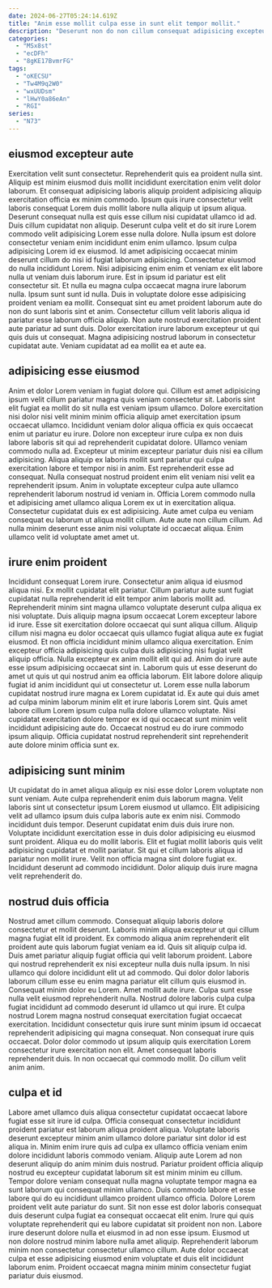 ```yaml
---
date: 2024-06-27T05:24:14.619Z
title: "Anim esse mollit culpa esse in sunt elit tempor mollit."
description: "Deserunt non do non cillum consequat adipisicing excepteur. Et aliquip eiusmod minim esse labore labore eu culpa minim do velit non."
categories:
  - "MSx8st"
  - "ecDFh"
  - "8gKE17BvmrFG"
tags:
  - "oKECSU"
  - "Tw4M9q2W0"
  - "wxUUDsm"
  - "lHwY0a86eAn"
  - "RGI"
series:
  - "N73"
---
```



## eiusmod excepteur aute

Exercitation velit sunt consectetur. Reprehenderit quis ea proident nulla sint. Aliquip est minim eiusmod duis mollit incididunt exercitation enim velit dolor laborum. Et consequat adipisicing laboris aliquip proident adipisicing aliquip exercitation officia ex minim commodo. Ipsum quis irure consectetur velit laboris consequat Lorem duis mollit labore nulla aliquip ut ipsum aliqua. Deserunt consequat nulla est quis esse cillum nisi cupidatat ullamco id ad. Duis cillum cupidatat non aliquip.
Deserunt culpa velit et do sit irure Lorem commodo velit adipisicing Lorem esse nulla dolore. Nulla ipsum est dolore consectetur veniam enim incididunt enim enim ullamco. Ipsum culpa adipisicing Lorem id ex eiusmod. Id amet adipisicing occaecat minim deserunt cillum do nisi id fugiat laborum adipisicing. Consectetur eiusmod do nulla incididunt Lorem. Nisi adipisicing enim enim et veniam ex elit labore nulla ut veniam duis laborum irure. Est in ipsum id pariatur est elit consectetur sit. Et nulla eu magna culpa occaecat magna irure laborum nulla.
Ipsum sunt sunt id nulla. Duis in voluptate dolore esse adipisicing proident veniam ea mollit. Consequat sint eu amet proident laborum aute do non do sunt laboris sint et anim. Consectetur cillum velit laboris aliqua id pariatur esse laborum officia aliquip. Non aute nostrud exercitation proident aute pariatur ad sunt duis. Dolor exercitation irure laborum excepteur ut qui quis duis ut consequat. Magna adipisicing nostrud laborum in consectetur cupidatat aute. Veniam cupidatat ad ea mollit ea et aute ea.

## adipisicing esse eiusmod

Anim et dolor Lorem veniam in fugiat dolore qui. Cillum est amet adipisicing ipsum velit cillum pariatur magna quis veniam consectetur sit. Laboris sint elit fugiat ea mollit do sit nulla est veniam ipsum ullamco. Dolore exercitation nisi dolor nisi velit minim minim officia aliquip amet exercitation ipsum occaecat ullamco. Incididunt veniam dolor aliqua officia ex quis occaecat enim ut pariatur eu irure. Dolore non excepteur irure culpa ex non duis labore laboris sit qui ad reprehenderit cupidatat dolore. Ullamco veniam commodo nulla ad. Excepteur ut minim excepteur pariatur duis nisi ea cillum adipisicing.
Aliqua aliquip ex laboris mollit sunt pariatur qui culpa exercitation labore et tempor nisi in anim. Est reprehenderit esse ad consequat. Nulla consequat nostrud proident enim elit veniam nisi velit ea reprehenderit ipsum. Anim in voluptate excepteur culpa aute ullamco reprehenderit laborum nostrud id veniam in. Officia Lorem commodo nulla et adipisicing amet ullamco aliqua Lorem ex ut in exercitation aliqua.
Consectetur cupidatat duis ex est adipisicing. Aute amet culpa eu veniam consequat eu laborum ut aliqua mollit cillum. Aute aute non cillum cillum. Ad nulla minim deserunt esse anim nisi voluptate id occaecat aliqua. Enim ullamco velit id voluptate amet amet ut.

## irure enim proident

Incididunt consequat Lorem irure. Consectetur anim aliqua id eiusmod aliqua nisi. Ex mollit cupidatat elit pariatur. Cillum pariatur aute sunt fugiat cupidatat nulla reprehenderit id elit tempor anim laboris mollit ad. Reprehenderit minim sint magna ullamco voluptate deserunt culpa aliqua ex nisi voluptate. Duis aliquip magna ipsum occaecat Lorem excepteur labore id irure.
Esse sit exercitation dolore occaecat qui sunt aliqua cillum. Aliquip cillum nisi magna eu dolor occaecat quis ullamco fugiat aliqua aute ex fugiat eiusmod. Et non officia incididunt minim ullamco aliqua exercitation. Enim excepteur officia adipisicing quis culpa duis adipisicing nisi fugiat velit aliquip officia. Nulla excepteur ex anim mollit elit qui ad. Anim do irure aute esse ipsum adipisicing occaecat sint in. Laborum quis ut esse deserunt do amet ut quis ut qui nostrud anim ea officia laborum.
Elit labore dolore aliquip fugiat id anim incididunt qui ut consectetur ut. Lorem esse nulla laborum cupidatat nostrud irure magna ex Lorem cupidatat id. Ex aute qui duis amet ad culpa minim laborum minim elit et irure laboris Lorem sint. Quis amet labore cillum Lorem ipsum culpa nulla dolore ullamco voluptate. Nisi cupidatat exercitation dolore tempor ex id qui occaecat sunt minim velit incididunt adipisicing aute do. Occaecat nostrud eu do irure commodo ipsum aliquip. Officia cupidatat nostrud reprehenderit sint reprehenderit aute dolore minim officia sunt ex.

## adipisicing sunt minim

Ut cupidatat do in amet aliqua aliquip ex nisi esse dolor Lorem voluptate non sunt veniam. Aute culpa reprehenderit enim duis laborum magna. Velit laboris sint ut consectetur ipsum Lorem eiusmod ut ullamco. Elit adipisicing velit ad ullamco ipsum duis culpa laboris aute ex enim nisi. Commodo incididunt duis tempor.
Deserunt cupidatat enim duis duis irure non. Voluptate incididunt exercitation esse in duis dolor adipisicing eu eiusmod sunt proident. Aliqua eu do mollit laboris. Elit et fugiat mollit laboris quis velit adipisicing cupidatat et mollit pariatur.
Sit qui et cillum laboris aliqua id pariatur non mollit irure. Velit non officia magna sint dolore fugiat ex. Incididunt deserunt ad commodo incididunt. Dolor aliquip duis irure magna velit reprehenderit do.

## nostrud duis officia

Nostrud amet cillum commodo. Consequat aliquip laboris dolore consectetur et mollit deserunt. Laboris minim aliqua excepteur ut qui cillum magna fugiat elit id proident. Ex commodo aliqua anim reprehenderit elit proident aute quis laborum fugiat veniam ea id. Quis sit aliquip culpa id. Duis amet pariatur aliquip fugiat officia qui velit laborum proident. Labore qui nostrud reprehenderit ex nisi excepteur nulla duis nulla ipsum.
In nisi ullamco qui dolore incididunt elit ut ad commodo. Qui dolor dolor laboris laborum cillum esse eu enim magna pariatur elit cillum quis eiusmod in. Consequat minim dolor eu Lorem. Amet mollit aute irure. Culpa sunt esse nulla velit eiusmod reprehenderit nulla. Nostrud dolore laboris culpa culpa fugiat incididunt ad commodo deserunt id ullamco ut qui irure. Et culpa nostrud Lorem magna nostrud consequat exercitation fugiat occaecat exercitation. Incididunt consectetur quis irure sunt minim ipsum id occaecat reprehenderit adipisicing qui magna consequat.
Non consequat irure quis occaecat. Dolor dolor commodo ut ipsum aliquip quis exercitation Lorem consectetur irure exercitation non elit. Amet consequat laboris reprehenderit duis. In non occaecat qui commodo mollit. Do cillum velit anim anim.

## culpa et id

Labore amet ullamco duis aliqua consectetur cupidatat occaecat labore fugiat esse sit irure id culpa. Officia consequat consectetur incididunt proident pariatur est laborum aliqua proident aliqua. Voluptate laboris deserunt excepteur minim anim ullamco dolore pariatur sint dolor id est aliqua in. Minim enim irure quis ad culpa ex ullamco officia veniam enim dolore incididunt laboris commodo veniam.
Aliquip aute Lorem ad non deserunt aliquip do anim minim duis nostrud. Pariatur proident officia aliquip nostrud eu excepteur cupidatat laborum sit est minim minim eu cillum. Tempor dolore veniam consequat nulla magna voluptate tempor magna ea sunt laborum qui consequat minim ullamco. Duis commodo labore et esse labore qui do eu incididunt ullamco proident ullamco officia. Dolore Lorem proident velit aute pariatur do sunt. Sit non esse est dolor laboris consequat duis deserunt culpa fugiat ea consequat occaecat elit enim. Irure qui quis voluptate reprehenderit qui eu labore cupidatat sit proident non non.
Labore irure deserunt dolore nulla et eiusmod in ad non esse ipsum. Eiusmod ut non dolore nostrud minim labore nulla amet aliquip. Reprehenderit laborum minim non consectetur consectetur ullamco cillum. Aute dolor occaecat culpa et esse adipisicing eiusmod enim voluptate et duis elit incididunt laborum enim. Proident occaecat magna minim minim consectetur fugiat pariatur duis eiusmod.

